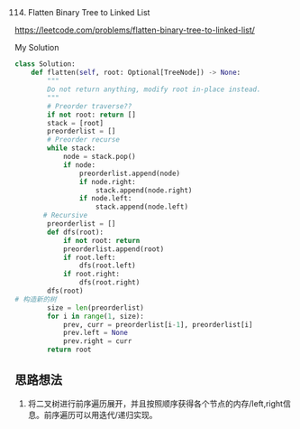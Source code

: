 ## 
114. Flatten Binary Tree to Linked List

https://leetcode.com/problems/flatten-binary-tree-to-linked-list/

My Solution

```python
class Solution:
    def flatten(self, root: Optional[TreeNode]) -> None:
        """
        Do not return anything, modify root in-place instead.
        """
        # Preorder traverse??
        if not root: return []
        stack = [root]
        preorderlist = []
        # Preorder recurse
        while stack:
            node = stack.pop()
            if node:
                preorderlist.append(node)
                if node.right:
                    stack.append(node.right)
                if node.left:
                    stack.append(node.left)
       # Recursive
        preorderlist = []
        def dfs(root):
            if not root: return 
            preorderlist.append(root)
            if root.left:
                dfs(root.left)
            if root.right:
                dfs(root.right) 
        dfs(root)
# 构造新的树
        size = len(preorderlist)
        for i in range(1, size):
            prev, curr = preorderlist[i-1], preorderlist[i]
            prev.left = None
            prev.right = curr
        return root
```

## 思路想法
1. 将二叉树进行前序遍历展开，并且按照顺序获得各个节点的内存/left,right信息。前序遍历可以用迭代/递归实现。


